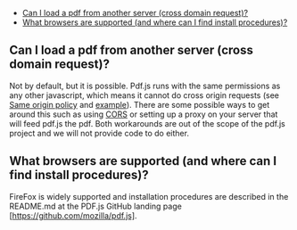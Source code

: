 * [Can I load a pdf from another server (cross domain request)?](#faq-xhr)
* [What browsers are supported (and where can I find install procedures)?](#faq-yis)


<a name="faq-xhr"></a>
## Can I load a pdf from another server (cross domain request)?
Not by default, but it is possible.  Pdf.js runs with the same permissions as any other javascript, which means it cannot do cross origin requests (see [Same origin policy](http://en.wikipedia.org/wiki/Same_origin_policy) and [example](https://gist.github.com/3452072)).  There are some possible ways to get around this such as using [CORS](http://enable-cors.org/) or setting up a proxy on your server that will feed pdf.js the pdf.  Both workarounds are out of the scope of the pdf.js project and we will not provide code to do either.

<a name="faq-yis"></a>
## What browsers are supported (and where can I find install procedures)?
FireFox is widely supported and installation procedures are described in the README.md at the PDF.js GitHub landing page [https://github.com/mozilla/pdf.js]. 

